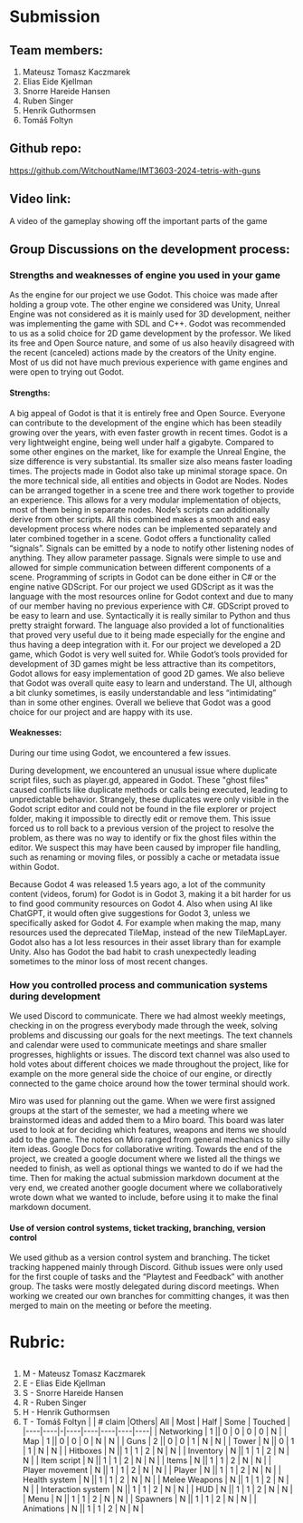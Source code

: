 # Submission

## Team members:
1. Mateusz Tomasz Kaczmarek
2. Elias Eide Kjellman
3. Snorre Hareide Hansen
4. Ruben Singer
5. Henrik Guthormsen
6. Tomáš Foltyn

## Github repo: 
https://github.com/WitchoutName/IMT3603-2024-tetris-with-guns

## Video link: 
A video of the gameplay showing off the important parts of the game

## Group Discussions on the development process:

### Strengths and weaknesses of engine you used in your game

As the engine for our project we use Godot. This choice was made after holding a group vote. The other engine we considered was Unity, Unreal Engine was not considered as it is mainly used for 3D development, neither was implementing the game with SDL and C++.
Godot was recommended to us as a solid choice for 2D game development by the professor. We liked its free and Open Source nature, and some of us also heavily disagreed with the recent (canceled) actions made by the creators of the Unity engine. Most of us did not have much previous experience with game engines and were open to trying out Godot.
#### Strengths:
A big appeal of Godot is that it is entirely free and Open Source. Everyone can contribute to the development of the engine which has been steadily growing over the years, with even faster growth in recent times.
Godot is a very lightweight engine, being well under half a gigabyte. Compared to some other engines on the market, like for example the Unreal Engine, the size difference is very substantial. Its smaller size also means faster loading times. The projects made in Godot also take up minimal storage space. 
On the more technical side, all entities and objects in Godot are Nodes. Nodes can be arranged together in a scene tree and there work together to provide an experience. This allows for a very modular implementation of objects, most of them being in separate nodes. Node’s scripts can additionally derive from other scripts. All this combined makes a smooth and easy development process where nodes can be implemented separately and later combined together in a scene. 
Godot offers a functionality called “signals”. Signals can be emitted by a node to notify other listening nodes of anything. They allow parameter passage. Signals were simple to use and allowed for simple communication between different components of a scene. 
Programming of scripts in Godot can be done either in C# or the engine native GDScript. For our project we used GDScript as it was the language with the most resources online for Godot context and due to many of our member having no previous experience with C#. GDScript proved to be easy to learn and use. Syntactically it is really similar to Python and thus pretty straight forward. The language also provided a lot of functionalities that proved very useful due to it being made especially for the engine and thus having a deep integration with it. 
For our project we developed a 2D game, which Godot is very well suited for. While Godot’s tools provided for development of 3D games might be less attractive than its competitors, Godot allows for easy implementation of good 2D games. 
We also believe that Godot was overall quite easy to learn and understand. The UI, although a bit clunky sometimes, is easily understandable and less “intimidating” than in some other engines. 
Overall we believe that Godot was a good choice for our project and are happy with its use. 
#### Weaknesses:
During our time using Godot, we encountered a few issues. 

During development, we encountered an unusual issue where duplicate script files, such as player.gd, appeared in Godot. These "ghost files" caused conflicts like duplicate methods or calls being executed, leading to unpredictable behavior. Strangely, these duplicates were only visible in the Godot script editor and could not be found in the file explorer or project folder, making it impossible to directly edit or remove them.
This issue forced us to roll back to a previous version of the project to resolve the problem, as there was no way to identify or fix the ghost files within the editor. We suspect this may have been caused by improper file handling, such as renaming or moving files, or possibly a cache or metadata issue within Godot.

Because Godot 4 was released 1.5 years ago, a lot of the community content (videos, forum) for Godot is in Godot 3, making it a bit harder for us to find good community resources on Godot 4. Also when using AI like ChatGPT, it would often give suggestions for Godot 3,  unless we specifically asked for Godot 4. For example when making the map, many resources used the deprecated TileMap, instead of the new TileMapLayer. Godot also has a lot less resources in their asset library than for example Unity. 
Also has Godot the bad habit to crash unexpectedly leading sometimes to the minor loss of most recent changes. 


### How you controlled process and communication systems during development

We used Discord to communicate. There we had almost weekly meetings, checking in on the progress everybody made through the week, solving problems and discussing our goals for the next meetings. The text channels and calendar were used to communicate meetings and share smaller progresses, highlights or issues. The discord text channel was also used to hold votes about different choices we made throughout the project, like for example on the more general side the choice of our engine, or directly connected to the game choice around how the tower terminal should work. 

Miro was used for planning out the game. When we were first assigned groups at the start of the semester, we had a meeting where we brainstormed ideas and added them to a Miro board. This board was later used to look at for deciding which features, weapons and items we should add to the game. The notes on Miro ranged from general mechanics to silly item ideas.
Google Docs for collaborative writing. Towards the end of the project, we created a google document where we listed all the things we needed to finish, as well as optional things we wanted to do if we had the time. Then for making the actual submission markdown document at the very end, we created another google document where we collaboratively wrote down what we wanted to include, before using it to make the final markdown document.

#### Use of version control systems, ticket tracking, branching, version control
We used github as a version control system and branching. The ticket tracking happened mainly through Discord. Github issues were only used for the first couple of tasks and the “Playtest and Feedback” with another group. The tasks were mostly delegated during discord meetings.
When working we created our own branches for committing changes, it was then merged to main on the meeting or before the meeting. 




# Rubric:

## 
1. M - Mateusz Tomasz Kaczmarek
2. E - Elias Eide Kjellman
3. S - Snorre Hareide Hansen
4. R - Ruben Singer
5. H - Henrik Guthormsen
6. T - Tomáš Foltyn
| | # claim |Others| All	| Most | Half | Some | Touched |
|----|----|-|----|----|----|----|----|
| Networking	| 1 || 0 | 0 | 0 | 0 | N |
| Map | 1 || 0 | 0 | 0 | N | N |
| Guns | 2 || 0 | 0 | 1 | N | N |
| Tower | N || 0 | 1 | 1 | N | N |
| Hitboxes | N || 1 | 1 | 2 | N | N |
| Inventory | N || 1 | 1 | 2 | N | N |
| Item script | N || 1 | 1 | 2 | N | N |
| Items | N || 1 | 1 | 2 | N | N |
| Player movement | N || 1 | 1 | 2 | N | N |
| Player | N || 1 | 1 | 2 | N | N |
| Health system | N || 1 | 1 | 2 | N | N |
| Melee Weapons | N || 1 | 1 | 2 | N | N |
| Interaction system | N || 1 | 1 | 2 | N | N |
| HUD | N || 1 | 1 | 2 | N | N |
| Menu | N || 1 | 1 | 2 | N | N |
| Spawners | N || 1 | 1 | 2 | N | N |
| Animations | N || 1 | 1 | 2 | N | N |



